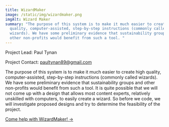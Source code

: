 ```yaml
---
title: WizardMaker
image: /static/img/wizardmaker.png
imgAlt: Wizard Maker
summary: "The purpose of this system is to make it much easier to create high
  quality, computer-assisted, step-by-step instructions (commonly called
  wizards). We have some preliminary evidence that sustainability groups and
  other non-profits would benefit from such a tool. "
---
```

Project Lead: Paul Tynan

Project Contact: paultynan89@gmail.com

The purpose of this system is to make it much easier to create high quality, computer-assisted, step-by-step instructions (commonly called wizards). We have some preliminary evidence that sustainability groups and other non-profits would benefit from such a tool. It is quite possible that we will not come up with a design that allows most content experts, relatively unskilled with computers, to easily create a wizard. So before we code, we will investigate proposed designs and try to determine the feasibility of the project.

[Come help with WizardMaker! →](https://github.com/CodeForTucson/wizardmaker)
